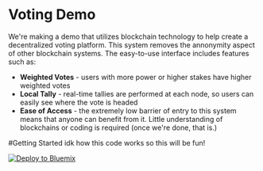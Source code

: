 # Voting Demo
We're making a demo that utilizes blockchain technology to help create a decentralized voting platform. This system removes the annonymity aspect of other blockchain systems. The easy-to-use interface includes features such as:
* **Weighted Votes** - users with more power or higher stakes have higher weighted votes
* **Local Tally** - real-time tallies are performed at each node, so users can easily see where the vote is headed
* **Ease of Access** - the extremely low barrier of entry to this system means that anyone can benefit from it. Little understanding of blockchains or coding is required (once we're done, that is.)

#Getting Started
idk how this code works so this will be fun!

[![Deploy to Bluemix](https://bluemix.net/deploy/button.png)](https://bluemix.net/deploy?repository=https://github.com/siddharthhparikh/voting_demo.git)

